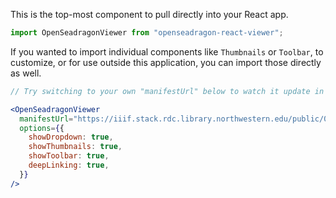 This is the top-most component to pull directly into your React app.

```js static
import OpenSeadragonViewer from "openseadragon-react-viewer";
```

If you wanted to import individual components like `Thumbnails` or `Toolbar`, to customize, or for use outside this application, you can import those directly as well.

```jsx
// Try switching to your own "manifestUrl" below to watch it update in real time!

<OpenSeadragonViewer
  manifestUrl="https://iiif.stack.rdc.library.northwestern.edu/public/06/20/ea/ca/-5/4e/6-/41/81/-a/85/8-/39/dd/ea/0b/b1/c5-manifest.json"
  options={{
    showDropdown: true,
    showThumbnails: true,
    showToolbar: true,
    deepLinking: true,
  }}
/>
```
